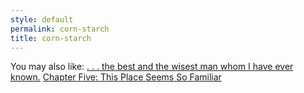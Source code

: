 ```yaml
---
style: default
permalink: corn-starch
title: corn-starch
---
```

You may also like:
[. . . the best and the wisest man whom I have ever known.](http://scp-wiki.net/the-best-and-the-wisest)
[Chapter Five: This Place Seems So Familiar](http://scp-wiki.net/this-place-seems-so-familiar)